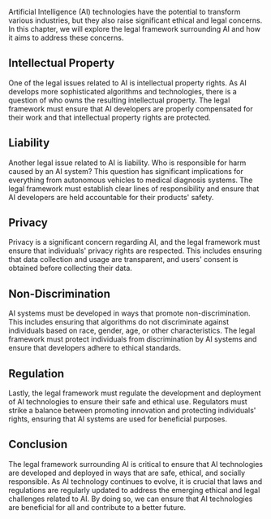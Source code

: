 
Artificial Intelligence (AI) technologies have the potential to transform various industries, but they also raise significant ethical and legal concerns. In this chapter, we will explore the legal framework surrounding AI and how it aims to address these concerns.

Intellectual Property
---------------------

One of the legal issues related to AI is intellectual property rights. As AI develops more sophisticated algorithms and technologies, there is a question of who owns the resulting intellectual property. The legal framework must ensure that AI developers are properly compensated for their work and that intellectual property rights are protected.

Liability
---------

Another legal issue related to AI is liability. Who is responsible for harm caused by an AI system? This question has significant implications for everything from autonomous vehicles to medical diagnosis systems. The legal framework must establish clear lines of responsibility and ensure that AI developers are held accountable for their products' safety.

Privacy
-------

Privacy is a significant concern regarding AI, and the legal framework must ensure that individuals' privacy rights are respected. This includes ensuring that data collection and usage are transparent, and users' consent is obtained before collecting their data.

Non-Discrimination
------------------

AI systems must be developed in ways that promote non-discrimination. This includes ensuring that algorithms do not discriminate against individuals based on race, gender, age, or other characteristics. The legal framework must protect individuals from discrimination by AI systems and ensure that developers adhere to ethical standards.

Regulation
----------

Lastly, the legal framework must regulate the development and deployment of AI technologies to ensure their safe and ethical use. Regulators must strike a balance between promoting innovation and protecting individuals' rights, ensuring that AI systems are used for beneficial purposes.

Conclusion
----------

The legal framework surrounding AI is critical to ensure that AI technologies are developed and deployed in ways that are safe, ethical, and socially responsible. As AI technology continues to evolve, it is crucial that laws and regulations are regularly updated to address the emerging ethical and legal challenges related to AI. By doing so, we can ensure that AI technologies are beneficial for all and contribute to a better future.

